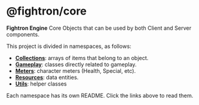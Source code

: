 # @fightron/core

__Fightron Engine__ Core Objects that can be used by both Client and Server components.

This project is divided in namespaces, as follows:

* [__Collections__](./collections/README.md): arrays of items that belong to an object.
* [__Gameplay__](./gameplay/README.md): classes directly related to gameplay.
* [__Meters__](./meters/README.md): character meters (Health, Special, etc).
* [__Resources__](./resources/README.md): data entities.
* [__Utils__](./utils/README.md): helper classes

Each namespace has its own README. Click the links above to read them.
